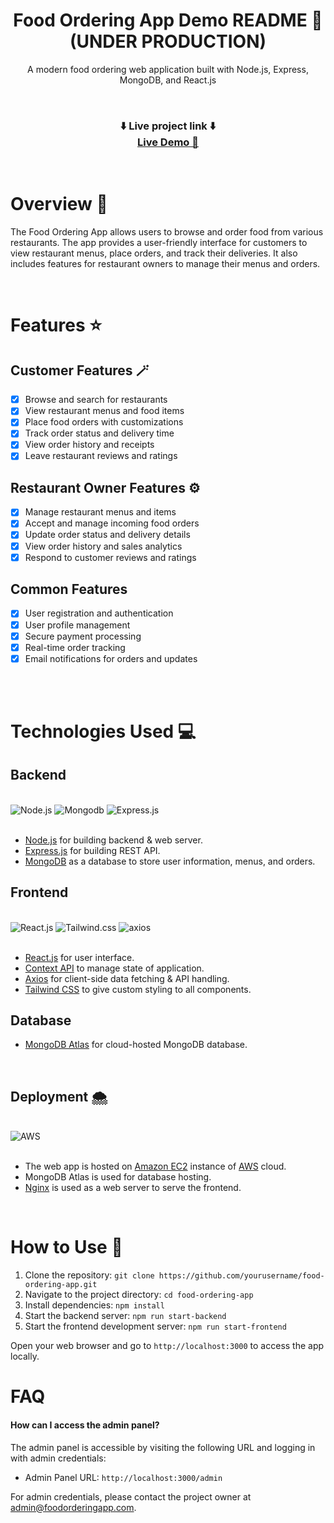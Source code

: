 <h1 align="center">Food Ordering App Demo README 🍔 (UNDER PRODUCTION)</h1>
<p align="center">
    A modern food ordering web application built with Node.js, Express, MongoDB, and React.js
</p>

<br>

<h3 align="center">⬇️ Live project link ⬇️
<br>
<a href="https://foodorderingapp.com" target="_blank">Live Demo 🔗</a>
</h3>

<br>

# Overview 📑

The Food Ordering App allows users to browse and order food from various restaurants. The app provides a user-friendly interface for customers to view restaurant menus, place orders, and track their deliveries. It also includes features for restaurant owners to manage their menus and orders.

<br>

# Features ⭐

## Customer Features 🪄

-   [x] Browse and search for restaurants
-   [x] View restaurant menus and food items
-   [x] Place food orders with customizations
-   [x] Track order status and delivery time
-   [x] View order history and receipts
-   [x] Leave restaurant reviews and ratings

## Restaurant Owner Features ⚙️

-   [x] Manage restaurant menus and items
-   [x] Accept and manage incoming food orders
-   [x] Update order status and delivery details
-   [x] View order history and sales analytics
-   [x] Respond to customer reviews and ratings

## Common Features

-   [x] User registration and authentication
-   [x] User profile management
-   [x] Secure payment processing
-   [x] Real-time order tracking
-   [x] Email notifications for orders and updates

<br>
<br>

# Technologies Used 💻

## Backend

<br>

<div align="left">
<img src="https://www.vectorlogo.zone/logos/nodejs/nodejs-ar21.svg" alt="Node.js"/> 
<img src="https://www.vectorlogo.zone/logos/mongodb/mongodb-ar21.svg" alt="Mongodb"/>
<img src="https://www.vectorlogo.zone/logos/expressjs/expressjs-ar21.svg" alt="Express.js"/>
</div>
<br>

-   [Node.js](https://nodejs.org/) for building backend & web server.
-   [Express.js](https://expressjs.com/) for building REST API.
-   [MongoDB](https://www.mongodb.com/docs/) as a database to store user information, menus, and orders.

## Frontend

<br>
<div align="left">
<img src="https://www.vectorlogo.zone/logos/reactjs/reactjs-ar21.svg"  alt="React.js"/> 
<img src="https://www.vectorlogo.zone/logos/tailwindcss/tailwindcss-ar21.svg" alt="Tailwind.css" /> 
<img src="https://www.vectorlogo.zone/logos/axios/axios-ar21.svg" alt="axios" />

</div>
<br>

-   [React.js](https://reactjs.org/) for user interface.
-   [Context API](https://reactjs.org/docs/context.html) to manage state of application.
-   [Axios](https://axios-http.com/) for client-side data fetching & API handling.
-   [Tailwind CSS](https://tailwindcss.com/) to give custom styling to all components.

## Database

-   [MongoDB Atlas](https://www.mongodb.com/cloud/atlas) for cloud-hosted MongoDB database.

<br>

## Deployment 🌨️

<br>
<div align="left">
<img src="https://www.vectorlogo.zone/logos/amazon_aws/amazon_aws-ar21.svg"  alt="AWS"/>
</div>
<br>

-   The web app is hosted on [Amazon EC2](https://aws.amazon.com/ec2/?nc2=h_ql_prod_fs_ec2) instance of [AWS](https://aws.amazon.com/) cloud.
-   MongoDB Atlas is used for database hosting.
-   [Nginx](https://www.nginx.com/) is used as a web server to serve the frontend.

<br>

# How to Use 🚀

1. Clone the repository: `git clone https://github.com/yourusername/food-ordering-app.git`
2. Navigate to the project directory: `cd food-ordering-app`
3. Install dependencies: `npm install`
4. Start the backend server: `npm run start-backend`
5. Start the frontend development server: `npm run start-frontend`

Open your web browser and go to `http://localhost:3000` to access the app locally.

# FAQ

#### How can I access the admin panel?

The admin panel is accessible by visiting the following URL and logging in with admin credentials:
- Admin Panel URL: `http://localhost:3000/admin`

For admin credentials, please contact the project owner at [admin@foodorderingapp.com](mailto:admin@foodorderingapp.com).


